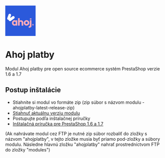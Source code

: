 ![Ahoj platby Logo](/modules/ahojplatby/logo.png)
# Ahoj platby
Modul Ahoj platby pre open source ecommerce systém PrestaShop verzie 1.6 a 1.7

## Postup inštalácie

- Stiahnite si modul vo formáte zip (zip súbor s názvom modulu - ahojplatby-latest-release-zip)
- [Stiahnuť aktuálnu verziu modulu](https://github.com/ahoj-shopping/ahojplatby/releases/latest/download/ahojplatby-latest-release.zip)
- Postupujte podľa inštalačnej príručky
- [Inštalačná príručka pre PrestaShop 1.6 a 1.7](https://github.com/ahoj-shopping/ahojplatby/blob/master/modules/ahojplatby/install_Ahoj_platby_PrestaShop_1.6_a_1.7.pdf)

(Ak nahrávate modul cez FTP je nutné zip súbor rozbaliť do zložky s názvom "ahojplatby", v tejto zložke musia byť priamo pod-zložky a súbory modulu. Následne hlavnú zložku "ahojplatby" nahrať prostredníctvom FTP do zložky "modules")
